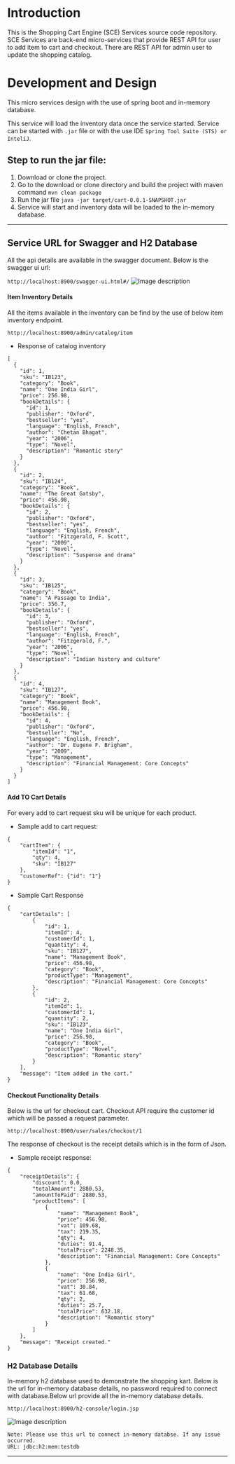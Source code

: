 # Introduction

This is the Shopping Cart Engine (SCE) Services source code repository.  SCE Services are back-end micro-services that provide REST API for user to add item to cart and checkout. There are REST API for admin user to update the shopping catalog.


# Development and Design

This micro services design with the use of spring boot and in-memory database. 

This service will load the inventory data once the service started. Service can be started with `.jar`
file or with the use IDE `Spring Tool Suite (STS) or InteliJ`.

Step to run the jar file:
---

1) Download or clone the project.
2) Go to the download or clone directory and build the project with maven command `mvn clean package`
3) Run the jar file `java -jar target/cart-0.0.1-SNAPSHOT.jar` 
4) Service will start and inventory data will be loaded to the in-memory database.  
 
---

Service URL for Swagger and H2 Database
---
All the api details are available in the swagger document. Below is the swagger ui url:

`http://localhost:8900/swagger-ui.html#/`
![Image description](https://github.com/alokSNCR/shoppingkart/blob/master/swagger-cart.png)

#### Item Inventory Details
All the items available in the inventory can be find by the use of below item inventory endpoint.

`http://localhost:8900/admin/catalog/item`

- Response of catalog inventory
```$json
[
  {
    "id": 1,
    "sku": "IB123",
    "category": "Book",
    "name": "One India Girl",
    "price": 256.98,
    "bookDetails": {
      "id": 1,
      "publisher": "Oxford",
      "bestseller": "yes",
      "language": "English, French",
      "author": "Chetan Bhagat",
      "year": "2006",
      "type": "Novel",
      "description": "Romantic story"
    }
  },
  {
    "id": 2,
    "sku": "IB124",
    "category": "Book",
    "name": "The Great Gatsby",
    "price": 456.98,
    "bookDetails": {
      "id": 2,
      "publisher": "Oxford",
      "bestseller": "yes",
      "language": "English, French",
      "author": "Fitzgerald, F. Scott",
      "year": "2009",
      "type": "Novel",
      "description": "Suspense and drama"
    }
  },
  {
    "id": 3,
    "sku": "IB125",
    "category": "Book",
    "name": "A Passage to India",
    "price": 356.7,
    "bookDetails": {
      "id": 3,
      "publisher": "Oxford",
      "bestseller": "yes",
      "language": "English, French",
      "author": "Fitzgerald, F.",
      "year": "2006",
      "type": "Novel",
      "description": "Indian history and culture"
    }
  },
  {
    "id": 4,
    "sku": "IB127",
    "category": "Book",
    "name": "Management Book",
    "price": 456.98,
    "bookDetails": {
      "id": 4,
      "publisher": "Oxford",
      "bestseller": "No",
      "language": "English, French",
      "author": "Dr. Eugene F. Brigham",
      "year": "2009",
      "type": "Management",
      "description": "Financial Management: Core Concepts"
    }
  }
]
```

#### Add TO Cart Details
For every add to cart request sku will be unique for each product.
- Sample add to cart request:
```$json
{
    "cartItem": {
        "itemId": "1",
        "qty": 4,
        "sku": "IB127"
    },
    "customerRef": {"id": "1"}
}
```

- Sample Cart Response
```$xslt
{
    "cartDetails": [
        {
            "id": 1,
            "itemId": 4,
            "customerId": 1,
            "quantity": 4,
            "sku": "IB127",
            "name": "Management Book",
            "price": 456.98,
            "category": "Book",
            "productType": "Management",
            "description": "Financial Management: Core Concepts"
        },
        {
            "id": 2,
            "itemId": 1,
            "customerId": 1,
            "quantity": 2,
            "sku": "IB123",
            "name": "One India Girl",
            "price": 256.98,
            "category": "Book",
            "productType": "Novel",
            "description": "Romantic story"
        }
    ],
    "message": "Item added in the cart."
}
```

#### Checkout Functionality Details
Below is the url for checkout cart. Checkout API require the customer id which will be passed a request parameter.

`http://localhost:8900/user/sales/checkout/1`

The response of checkout is the receipt details which is in the form of Json.

- Sample receipt response:
```$json
{
    "receiptDetails": {
        "discount": 0.0,
        "totalAmount": 2880.53,
        "amountToPaid": 2880.53,
        "productItems": [
            {
                "name": "Management Book",
                "price": 456.98,
                "vat": 109.68,
                "tax": 219.35,
                "qty": 4,
                "duties": 91.4,
                "totalPrice": 2248.35,
                "description": "Financial Management: Core Concepts"
            },
            {
                "name": "One India Girl",
                "price": 256.98,
                "vat": 30.84,
                "tax": 61.68,
                "qty": 2,
                "duties": 25.7,
                "totalPrice": 632.18,
                "description": "Romantic story"
            }
        ]
    },
    "message": "Receipt created."
}
```


### H2 Database Details
In-memory h2 database used to demonstrate the shopping kart. Below is the url for in-memory database details, no password required to connect with database.Below url provide all the in-memory database details.

`http://localhost:8900/h2-console/login.jsp`

![Image description](https://github.com/alokSNCR/shoppingkart/blob/master/h2-database.png)

    Note: Please use this url to connect in-memory databse. If any issue occurred.
    URL: jdbc:h2:mem:testdb
---